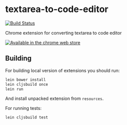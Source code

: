 # textarea-to-code-editor

[![Build Status](https://travis-ci.org/nvbn/textarea-to-code-editor.svg)](https://travis-ci.org/nvbn/textarea-to-code-editor)

Chrome extension for converting textarea to code editor

[![Available in the chrome web store](https://developer.chrome.com/webstore/images/ChromeWebStore_Badge_v2_206x58.png)](https://chrome.google.com/webstore/detail/kcapdaijpdnhajjgdimlhoaaaiplkobj)

## Building

For building local version of extensions you should run:

```bash
lein bower install
lein cljsbuild once
lein run
```

And install unpacked extension from `resources`.

For running tests:

```bash
lein cljsbuild test
```
